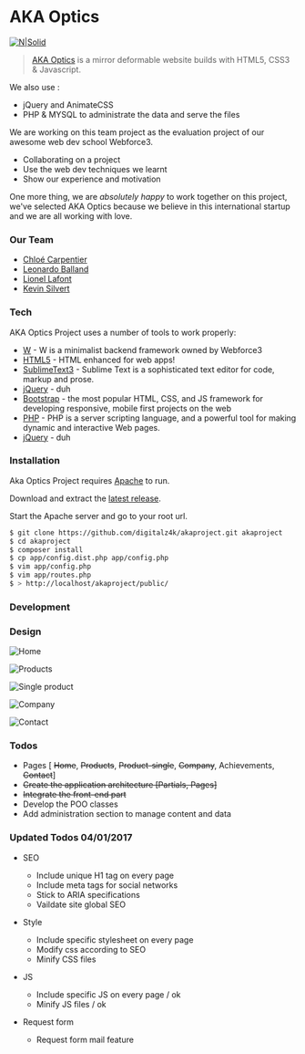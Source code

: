 # AKA Optics

[![N|Solid](http://www.cominjob.com/media/logo-4505.png)](http://www.wf3.fr/)

> [AKA Optics](http://www.akaoptics.com/) is a mirror deformable website builds with HTML5, CSS3 & Javascript.

We also use :
  - jQuery and AnimateCSS
  - PHP & MYSQL to administrate the data and serve the files

We are working on this team project as the evaluation project of our awesome web dev school Webforce3.

- Collaborating on a project
- Use the web dev techniques we learnt
- Show our experience and motivation

One more thing, we are *absolutely happy* to work together on this project, we've selected AKA Optics because we believe in this international startup and we are all working with love.

### Our Team
* [Chloé Carpentier]
* [Leonardo Balland]
* [Lionel Lafont]
* [Kevin Silvert]

### Tech

AKA Optics Project uses a number of tools to work properly:

* [W] - W is a minimalist backend framework owned by Webforce3
* [HTML5] - HTML enhanced for web apps!
* [SublimeText3] - Sublime Text is a sophisticated text editor for code, markup and prose.
* [jQuery] - duh
* [Bootstrap] - the most popular HTML, CSS, and JS framework for developing responsive, mobile first projects on the web
* [PHP] - PHP is a server scripting language, and a powerful tool for making dynamic and interactive Web pages.
* [jQuery] - duh

### Installation

Aka Optics Project requires [Apache](https://www.apache.org/) to run.

Download and extract the [latest release](https://github.com/digitalz4k/akaproject).

Start the Apache server and go to your root url.

```sh
$ git clone https://github.com/digitalz4k/akaproject.git akaproject
$ cd akaproject
$ composer install
$ cp app/config.dist.php app/config.php
$ vim app/config.php
$ vim app/routes.php
$ > http://localhost/akaproject/public/
```

### Development

### Design
![Home](https://akaproject-sexypanda.c9users.io/src/page_home.jpg)

![Products](https://akaproject-sexypanda.c9users.io/src/page_products.jpg)

![Single product](https://akaproject-sexypanda.c9users.io/src/page_product-single.jpg)

![Company](https://akaproject-sexypanda.c9users.io/src/page_company.jpg)

![Contact](https://akaproject-sexypanda.c9users.io/src/page_contact.jpg)

### Todos
 - Pages [ ~~Home~~, ~~Products~~, ~~Product-single~~, ~~Company~~, Achievements, ~~Contact~~]
 - ~~Create the application architecture [Partials, Pages]~~
 - ~~Integrate the front-end part~~
 - Develop the POO classes
 - Add administration section to manage content and data

### Updated Todos 04/01/2017
 - SEO
   - Include unique H1 tag on every page
   - Include meta tags for social networks
   - Stick to ARIA specifications
   - Vaildate site global SEO

 - Style
   - Include specific stylesheet on every page
   - Modify css according to SEO
   - Minify CSS files

 - JS
   - Include specific JS on every page / ok
   - Minify JS files / ok

 - Request form
   - Request form mail feature

[//]: # (These are reference links used in the body of this note and get stripped out when the markdown processor does its job. There is no need to format nicely because it shouldn't be seen. Thanks SO - http://stackoverflow.com/questions/4823468/store-comments-in-markdown-syntax)


   [Lionel Lafont]: <https://twitter.com/LafontLft>
   [Leonardo Balland]: <https://twitter.com/leonardoballand>
   [Chloé Carpentier]: <https://github.com/chlooe>
   [Kevin Silvert]: <mailto:kevin.silvert@hotmail.fr>
   [SublimeText3]: <https://www.sublimetext.com/>
   [jQuery]: <http://jquery.com>
   [W]: <https://github.com/AxessWeb/W>
   [html5]: <http://www.w3schools.com/html/html5_intro.asp>
   [php]: <http://www.w3schools.com/php/>
   [Bootstrap]: <http://getbootstrap.com/>

